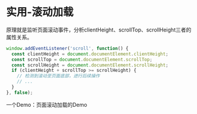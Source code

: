 # 实用-滚动加载

原理就是监听页面滚动事件，分析clientHeight、scrollTop、scrollHeight三者的属性关系。

```js
window.addEventListener('scroll', function() {
  const clientHeight = document.documentElement.clientHeight;
  const scrollTop = document.documentElement.scrollTop;
  const scrollHeight = document.documentElement.scrollHeight;
  if (clientHeight + scrollTop >= scrollHeight) {
    // 检测到滚动至页面底部，进行后续操作
    // ...
  }
}, false);

```

一个Demo：页面滚动加载的Demo